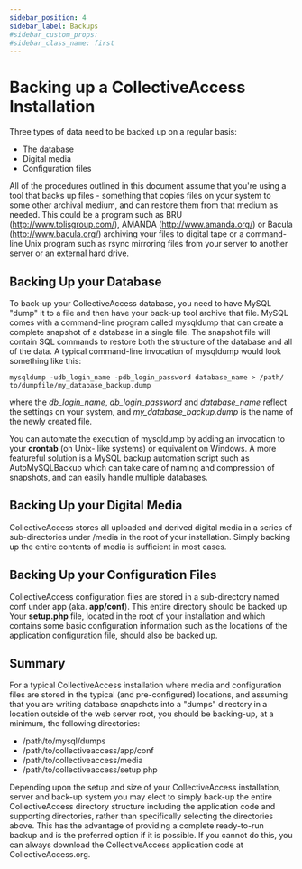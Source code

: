 ```yaml
---
sidebar_position: 4
sidebar_label: Backups
#sidebar_custom_props:
#sidebar_class_name: first
---
```


# Backing up a CollectiveAccess Installation

Three types of data need to be backed up on a regular basis:

-   The database
-   Digital media
-   Configuration files

All of the procedures outlined in this document assume that you\'re
using a tool that backs up files - something that copies files on your
system to some other archival medium, and can restore them from that
medium as needed. This could be a program such as BRU
(http://www.tolisgroup.com/), AMANDA (http://www.amanda.org/) or
Bacula (http://www.bacula.org/) archiving your files to digital tape
or a command-line Unix program such as rsync mirroring files from your
server to another server or an external hard drive.

## Backing Up your Database

To back-up your CollectiveAccess database, you need to have MySQL
\"dump\" it to a file and then have your back-up tool archive that file.
MySQL comes with a command-line program called mysqldump that can create
a complete snapshot of a database in a single file. The snapshot file
will contain SQL commands to restore both the structure of the database
and all of the data. A typical command-line invocation of mysqldump
would look something like this:

``` none
mysqldump -udb_login_name -pdb_login_password database_name > /path/ to/dumpfile/my_database_backup.dump
```

where the *db_login_name*, *db_login_password* and *database_name*
reflect the settings on your system, and *my_database_backup.dump* is
the name of the newly created file.

You can automate the execution of mysqldump by adding an invocation to
your **crontab** (on Unix- like systems) or equivalent on Windows. A
more featureful solution is a MySQL backup automation script such as
AutoMySQLBackup which can take care of naming and compression of
snapshots, and can easily handle multiple databases.

## Backing Up your Digital Media

CollectiveAccess stores all uploaded and derived digital media in a
series of sub-directories under /media in the root of your installation.
Simply backing up the entire contents of media is sufficient in most
cases.

## Backing Up your Configuration Files

CollectiveAccess configuration files are stored in a sub-directory named
conf under app (aka. **app/conf**). This entire directory should be
backed up. Your **setup.php** file, located in the root of your
installation and which contains some basic configuration information
such as the locations of the application configuration file, should also
be backed up.

## Summary

For a typical CollectiveAccess installation where media and
configuration files are stored in the typical (and pre-configured)
locations, and assuming that you are writing database snapshots into a
\"dumps\" directory in a location outside of the web server root, you
should be backing-up, at a minimum, the following directories:

-   /path/to/mysql/dumps
-   /path/to/collectiveaccess/app/conf
-   /path/to/collectiveaccess/media
-   /path/to/collectiveaccess/setup.php

Depending upon the setup and size of your CollectiveAccess installation,
server and back-up system you may elect to simply back-up the entire
CollectiveAccess directory structure including the application code and
supporting directories, rather than specifically selecting the
directories above. This has the advantage of providing a complete
ready-to-run backup and is the preferred option if it is possible. If
you cannot do this, you can always download the CollectiveAccess
application code at CollectiveAccess.org.

